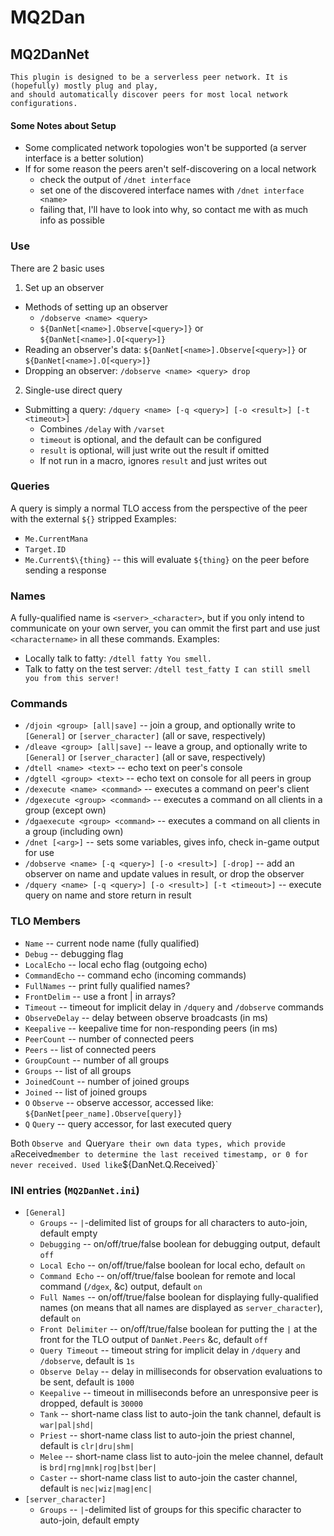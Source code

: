 # MQ2Dan

## MQ2DanNet
    This plugin is designed to be a serverless peer network. It is (hopefully) mostly plug and play, 
    and should automatically discover peers for most local network configurations.
    
#### Some Notes about Setup
* Some complicated network topologies won't be supported (a server interface is a better solution)
* If for some reason the peers aren't self-discovering on a local network
  * check the output of `/dnet interface`
  * set one of the discovered interface names with `/dnet interface <name>`
  * failing that, I'll have to look into why, so contact me with as much info as possible

### Use
There are 2 basic uses
1. Set up an observer
  * Methods of setting up an observer
    * `/dobserve <name> <query>`
    * `${DanNet[<name>].Observe[<query>]}` or `${DanNet[<name>].O[<query>]}`
  * Reading an observer's data: `${DanNet[<name>].Observe[<query>]}` or `${DanNet[<name>].O[<query>]}`
  * Dropping an observer: `/dobserve <name> <query> drop`
2. Single-use direct query
  * Submitting a query: `/dquery <name> [-q <query>] [-o <result>] [-t <timeout>]`
    * Combines `/delay` with `/varset`
    * `timeout` is optional, and the default can be configured
    * `result` is optional, will just write out the result if omitted
    * If not run in a macro, ignores `result` and just writes out
    

### Queries
A query is simply a normal TLO access from the perspective of the peer with the external `${}` stripped
Examples:
* `Me.CurrentMana`
* `Target.ID`
* `Me.Current$\{thing}` -- this will evaluate `${thing}` on the peer before sending a response


### Names
A fully-qualified name is `<server>_<character>`, but if you only intend to communicate on your own server, you can ommit the first part and use just `<charactername>` in all these commands.
Examples:
* Locally talk to fatty: `/dtell fatty You smell.`
* Talk to fatty on the test server: `/dtell test_fatty I can still smell you from this server!`


### Commands
* `/djoin <group> [all|save]` -- join a group, and optionally write to `[General]` or `[server_character]` (all or save, respectively)
* `/dleave <group> [all|save]` -- leave a group, and optionally write to `[General]` or `[server_character]` (all or save, respectively)
* `/dtell <name> <text>` -- echo text on peer's console
* `/dgtell <group> <text>` -- echo text on console for all peers in group
* `/dexecute <name> <command>` -- executes a command on peer's client
* `/dgexecute <group> <command>` -- executes a command on all clients in a group (except own)
* `/dgaexecute <group> <command>` -- executes a command on all clients in a group (including own)
* `/dnet [<arg>]` -- sets some variables, gives info, check  in-game output for use
* `/dobserve <name> [-q <query>] [-o <result>] [-drop]` -- add an observer on name and update values in result, or drop the observer
* `/dquery <name> [-q <query>] [-o <result>] [-t <timeout>]` -- execute query on name and store return in result


### TLO Members
* `Name` -- current node name (fully qualified)
* `Debug` -- debugging flag
* `LocalEcho` -- local echo flag (outgoing echo)
* `CommandEcho` -- command echo (incoming commands)
* `FullNames` -- print fully qualified names?
* `FrontDelim` -- use a front | in arrays?
* `Timeout` -- timeout for implicit delay in `/dquery` and `/dobserve` commands
* `ObserveDelay` -- delay between observe broadcasts (in ms)
* `Keepalive` -- keepalive time for non-responding peers (in ms)
* `PeerCount` -- number of connected peers
* `Peers` -- list of connected peers
* `GroupCount` -- number of all groups
* `Groups` -- list of all groups
* `JoinedCount` -- number of joined groups
* `Joined` -- list of joined groups
* `O` `Observe` -- observe accessor, accessed like: `${DanNet[peer_name].Observe[query]}`
* `Q` `Query` -- query accessor, for last executed query

Both `Observe and `Query` are their own data types, which provide a `Received` member to determine the last received timestamp, or 0 for never received. Used like `${DanNet.Q.Received}`


### INI entries (`MQ2DanNet.ini`)
* `[General]`
  * `Groups` -- `|`-delimited list of groups for all characters to auto-join, default empty
  * `Debugging` -- on/off/true/false boolean for debugging output, default `off`
  * `Local Echo` -- on/off/true/false boolean for local echo, default `on`
  * `Command Echo` -- on/off/true/false boolean for remote and local command (`/dgex`, &c) output, default `on`
  * `Full Names` -- on/off/true/false boolean for displaying fully-qualified names (on means that all names are displayed as `server_character`), default `on`
  * `Front Delimiter` -- on/off/true/false boolean for putting the `|` at the front for the TLO output of `DanNet.Peers` &c, default `off`
  * `Query Timeout` -- timeout string for implicit delay in `/dquery` and `/dobserve`, default is `1s`
  * `Observe Delay` -- delay in milliseconds for observation evaluations to be sent, default is `1000`
  * `Keepalive` -- timeout in milliseconds before an unresponsive peer is dropped, default is `30000`
  * `Tank` -- short-name class list to auto-join the tank channel, default is `war|pal|shd|`
  * `Priest` -- short-name class list to auto-join the priest channel, default is `clr|dru|shm|`
  * `Melee` -- short-name class list to auto-join the melee channel, default is `brd|rng|mnk|rog|bst|ber|`
  * `Caster` -- short-name class list to auto-join the caster channel, default is `nec|wiz|mag|enc|`
* `[server_character]`
  * `Groups` -- `|`-delimited list of groups for this specific character to auto-join, default empty
